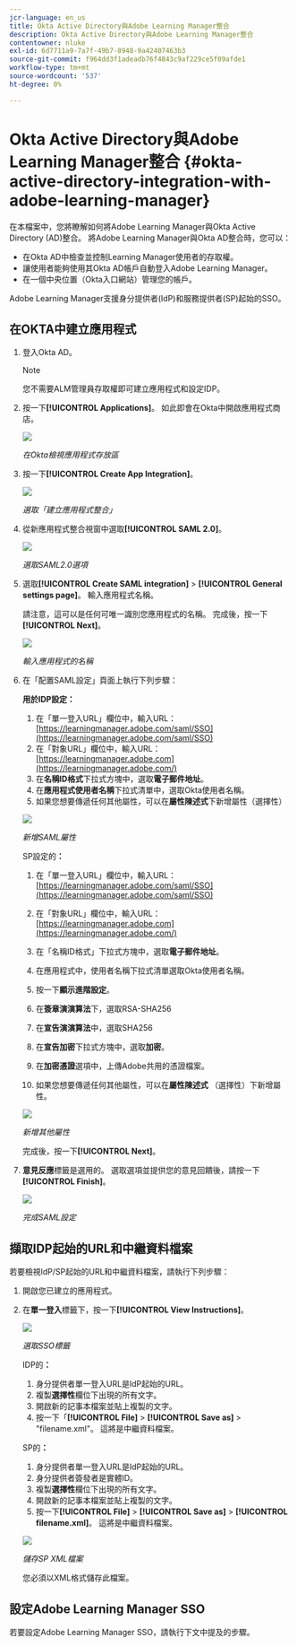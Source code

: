 ```yaml
---
jcr-language: en_us
title: Okta Active Directory與Adobe Learning Manager整合
description: Okta Active Directory與Adobe Learning Manager整合
contentowner: nluke
exl-id: 6d7711a9-7a7f-49b7-8948-9a42407463b3
source-git-commit: f964dd3f1adeadb76f4843c9af229ce5f09afde1
workflow-type: tm+mt
source-wordcount: '537'
ht-degree: 0%

---
```


# Okta Active Directory與Adobe Learning Manager整合 {#okta-active-directory-integration-with-adobe-learning-manager}

在本檔案中，您將瞭解如何將Adobe Learning Manager與Okta Active Directory (AD)整合。 將Adobe Learning Manager與Okta AD整合時，您可以：

* 在Okta AD中檢查並控制Learning Manager使用者的存取權。
* 讓使用者能夠使用其Okta AD帳戶自動登入Adobe Learning Manager。
* 在一個中央位置（Okta入口網站）管理您的帳戶。

Adobe Learning Manager支援身分提供者(IdP)和服務提供者(SP)起始的SSO。

## 在OKTA中建立應用程式

1. 登入Okta AD。

   >[!NOTE]
   >
   >您不需要ALM管理員存取權即可建立應用程式和設定IDP。

1. 按一下&#x200B;**[!UICONTROL Applications]**。 如此即會在Okta中開啟應用程式商店。

   ![](assets/cp-application-store.png)

   *在Okta檢視應用程式存放區*

1. 按一下&#x200B;**[!UICONTROL Create App Integration]**。

   ![](assets/cp-app-integrations.png)

   *選取「建立應用程式整合」*

1. 從新應用程式整合視窗中選取&#x200B;**[!UICONTROL SAML 2.0]**。

   ![](assets/cp-saml2.0.png)

   *選取SAML2.0選項*

1. 選取&#x200B;**[!UICONTROL Create SAML integration]** > **[!UICONTROL General settings page]**。 輸入應用程式名稱。

   請注意，這可以是任何可唯一識別您應用程式的名稱。 完成後，按一下&#x200B;**[!UICONTROL Next]**。

   ![](assets/cp-saml-integration.png)

   *輸入應用程式的名稱*

1. 在「配置SAML設定」頁面上執行下列步驟：

   **用於IDP設定：**

   1. 在「單一登入URL」欄位中，輸入URL： [https://learningmanager.adobe.com/saml/SSO](https://learningmanager.adobe.com/saml/SSO)
   1. 在「對象URL」欄位中，輸入URL： [https://learningmanager.adobe.com](https://learningmanager.adobe.com/)
   1. 在&#x200B;**名稱ID格式**&#x200B;下拉式方塊中，選取&#x200B;**電子郵件地址**。
   1. 在&#x200B;**應用程式使用者名稱**&#x200B;下拉式清單中，選取Okta使用者名稱。
   1. 如果您想要傳遞任何其他屬性，可以在&#x200B;**屬性陳述式**&#x200B;下新增屬性（選擇性）

   ![](assets/cp-saml-integration-step1.png)

   *新增SAML屬性*

   SP設定的&#x200B;**：**

   1. 在「單一登入URL」欄位中，輸入URL： [https://learningmanager.adobe.com/saml/SSO](https://learningmanager.adobe.com/saml/SSO)
   1. 在「對象URL」欄位中，輸入URL： [https://learningmanager.adobe.com](https://learningmanager.adobe.com/)
   1. 在「名稱ID格式」下拉式方塊中，選取&#x200B;**電子郵件地址**。
   1. 在應用程式中，使用者名稱下拉式清單選取Okta使用者名稱。
   1. 按一下&#x200B;**顯示進階設定**。
   1. 在&#x200B;**簽章演演算法**&#x200B;下，選取RSA-SHA256
   1. 在&#x200B;**宣告演演算法**&#x200B;中，選取SHA256
   1. 在&#x200B;**宣告加密**&#x200B;下拉式方塊中，選取&#x200B;**加密**。

   1. 在&#x200B;**加密憑證**&#x200B;選項中，上傳Adobe共用的憑證檔案。
   1. 如果您想要傳遞任何其他屬性，可以在&#x200B;**屬性陳述式** （選擇性）下新增屬性。

   ![](assets/cp-saml-integration-step2.png)

   *新增其他屬性*

   完成後，按一下&#x200B;**[!UICONTROL Next]**。

1. **意見反應**&#x200B;標籤是選用的。 選取選項並提供您的意見回饋後，請按一下&#x200B;**[!UICONTROL Finish]**。

   ![](assets/cp-saml-integration-step3.png)

   *完成SAML設定*

## 擷取IDP起始的URL和中繼資料檔案

若要檢視IdP/SP起始的URL和中繼資料檔案，請執行下列步驟：

1. 開啟您已建立的應用程式。
1. 在&#x200B;**單一登入**&#x200B;標籤下，按一下&#x200B;**[!UICONTROL View Instructions]**。

   ![](assets/cp-prime-sso.png)

   *選取SSO標籤*

   IDP的&#x200B;**：**

   1. 身分提供者單一登入URL是IdP起始的URL。
   1. 複製&#x200B;**選擇性**&#x200B;欄位下出現的所有文字。
   1. 開啟新的記事本檔案並貼上複製的文字。
   1. 按一下「**[!UICONTROL File]** > **[!UICONTROL Save as]** > &quot;filename.xml&quot;。 這將是中繼資料檔案。

   SP的&#x200B;**：**

   1. 身分提供者單一登入URL是IdP起始的URL。
   1. 身分提供者簽發者是實體ID。
   1. 複製&#x200B;**選擇性**&#x200B;欄位下出現的所有文字。
   1. 開啟新的記事本檔案並貼上複製的文字。
   1. 按一下&#x200B;**[!UICONTROL File]** > **[!UICONTROL Save as]** > **[!UICONTROL filename.xml]**。 這將是中繼資料檔案。

   ![](assets/cp-saml-integration-step4.png)

   *儲存SP XML檔案*

   您必須以XML格式儲存此檔案。

## 設定Adobe Learning Manager SSO

若要設定Adobe Learning Manager SSO，請執行下文中提及的步驟。

<!--

article not in TOC

[SSO Authentication](/help/migrated/kb/sso-authentication-for-learning-manager.md)
-->
